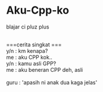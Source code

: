 # Aku-Cpp-ko
blajar ci pluz plus <br>
<br>

===cerita singkat === <br>
y/n : km kenapa? <br>
me : aku CPP kok.. <br>
y/n : kamu asli GPP? <br>
me : aku beneran CPP deh, asli <br>
<br>
guru : 'apasih ni anak dua kaga jelas' <br>
<br>

